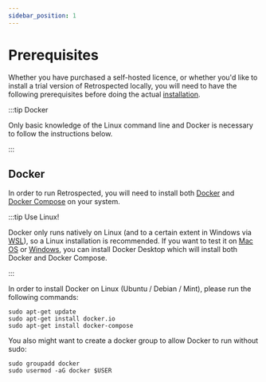 ```yaml
---
sidebar_position: 1
---
```


# Prerequisites

Whether you have purchased a self-hosted licence, or whether you'd like to install a trial version of Retrospected locally, you will need to have the following prerequisites before doing the actual [installation](quick-start).

:::tip Docker

Only basic knowledge of the Linux command line and Docker is necessary to follow the instructions below.

:::

## Docker

In order to run Retrospected, you will need to install both [Docker](https://docs.docker.com/engine/install/#server) and [Docker Compose](https://docs.docker.com/compose/install/) on your system.

:::tip Use Linux!

Docker only runs natively on Linux (and to a certain extent in Windows via [WSL](https://docs.microsoft.com/en-us/windows/wsl/)), so a Linux installation is recommended.
If you want to test it on [Mac OS](https://docs.docker.com/desktop/mac/install/) or [Windows](https://docs.docker.com/desktop/windows/install/), you can install Docker Desktop which will install both Docker and Docker Compose.

:::

In order to install Docker on Linux (Ubuntu / Debian / Mint), please run the following commands:

```shell
sudo apt-get update
sudo apt-get install docker.io
sudo apt-get install docker-compose
```

You also might want to create a docker group to allow Docker to run without sudo:

```shell
sudo groupadd docker
sudo usermod -aG docker $USER
```
